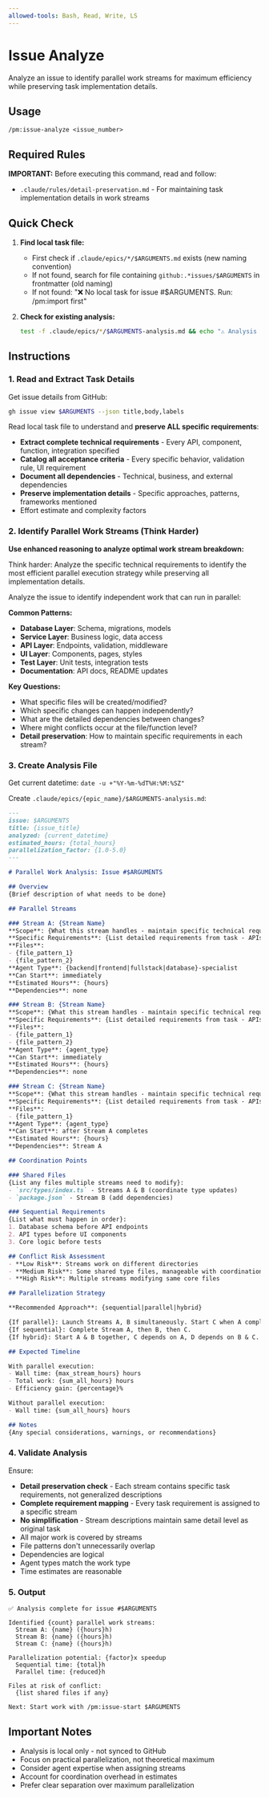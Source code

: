 ```yaml
---
allowed-tools: Bash, Read, Write, LS
---
```


# Issue Analyze

Analyze an issue to identify parallel work streams for maximum efficiency while preserving task implementation details.

## Usage
```
/pm:issue-analyze <issue_number>
```

## Required Rules

**IMPORTANT:** Before executing this command, read and follow:
- `.claude/rules/detail-preservation.md` - For maintaining task implementation details in work streams

## Quick Check

1. **Find local task file:**
   - First check if `.claude/epics/*/$ARGUMENTS.md` exists (new naming convention)
   - If not found, search for file containing `github:.*issues/$ARGUMENTS` in frontmatter (old naming)
   - If not found: "❌ No local task for issue #$ARGUMENTS. Run: /pm:import first"

2. **Check for existing analysis:**
   ```bash
   test -f .claude/epics/*/$ARGUMENTS-analysis.md && echo "⚠️ Analysis already exists. Overwrite? (yes/no)"
   ```

## Instructions

### 1. Read and Extract Task Details

Get issue details from GitHub:
```bash
gh issue view $ARGUMENTS --json title,body,labels
```

Read local task file to understand and **preserve ALL specific requirements**:
- **Extract complete technical requirements** - Every API, component, function, integration specified
- **Catalog all acceptance criteria** - Every specific behavior, validation rule, UI requirement
- **Document all dependencies** - Technical, business, and external dependencies
- **Preserve implementation details** - Specific approaches, patterns, frameworks mentioned
- Effort estimate and complexity factors

### 2. Identify Parallel Work Streams (Think Harder)

**Use enhanced reasoning to analyze optimal work stream breakdown:**

Think harder: Analyze the specific technical requirements to identify the most efficient parallel execution strategy while preserving all implementation details.

Analyze the issue to identify independent work that can run in parallel:

**Common Patterns:**
- **Database Layer**: Schema, migrations, models
- **Service Layer**: Business logic, data access
- **API Layer**: Endpoints, validation, middleware
- **UI Layer**: Components, pages, styles
- **Test Layer**: Unit tests, integration tests
- **Documentation**: API docs, README updates

**Key Questions:**
- What specific files will be created/modified?
- Which specific changes can happen independently?
- What are the detailed dependencies between changes?
- Where might conflicts occur at the file/function level?
- **Detail preservation**: How to maintain specific requirements in each stream?

### 3. Create Analysis File

Get current datetime: `date -u +"%Y-%m-%dT%H:%M:%SZ"`

Create `.claude/epics/{epic_name}/$ARGUMENTS-analysis.md`:

```markdown
---
issue: $ARGUMENTS
title: {issue_title}
analyzed: {current_datetime}
estimated_hours: {total_hours}
parallelization_factor: {1.0-5.0}
---

# Parallel Work Analysis: Issue #$ARGUMENTS

## Overview
{Brief description of what needs to be done}

## Parallel Streams

### Stream A: {Stream Name}
**Scope**: {What this stream handles - maintain specific technical requirements}
**Specific Requirements**: {List detailed requirements from task - APIs, components, validations, etc.}
**Files**:
- {file_pattern_1}
- {file_pattern_2}
**Agent Type**: {backend|frontend|fullstack|database}-specialist
**Can Start**: immediately
**Estimated Hours**: {hours}
**Dependencies**: none

### Stream B: {Stream Name}
**Scope**: {What this stream handles - maintain specific technical requirements}
**Specific Requirements**: {List detailed requirements from task - APIs, components, validations, etc.}
**Files**:
- {file_pattern_1}
- {file_pattern_2}
**Agent Type**: {agent_type}
**Can Start**: immediately
**Estimated Hours**: {hours}
**Dependencies**: none

### Stream C: {Stream Name}
**Scope**: {What this stream handles - maintain specific technical requirements}
**Specific Requirements**: {List detailed requirements from task - APIs, components, validations, etc.}
**Files**:
- {file_pattern_1}
**Agent Type**: {agent_type}
**Can Start**: after Stream A completes
**Estimated Hours**: {hours}
**Dependencies**: Stream A

## Coordination Points

### Shared Files
{List any files multiple streams need to modify}:
- `src/types/index.ts` - Streams A & B (coordinate type updates)
- `package.json` - Stream B (add dependencies)

### Sequential Requirements
{List what must happen in order}:
1. Database schema before API endpoints
2. API types before UI components
3. Core logic before tests

## Conflict Risk Assessment
- **Low Risk**: Streams work on different directories
- **Medium Risk**: Some shared type files, manageable with coordination
- **High Risk**: Multiple streams modifying same core files

## Parallelization Strategy

**Recommended Approach**: {sequential|parallel|hybrid}

{If parallel}: Launch Streams A, B simultaneously. Start C when A completes.
{If sequential}: Complete Stream A, then B, then C.
{If hybrid}: Start A & B together, C depends on A, D depends on B & C.

## Expected Timeline

With parallel execution:
- Wall time: {max_stream_hours} hours
- Total work: {sum_all_hours} hours
- Efficiency gain: {percentage}%

Without parallel execution:
- Wall time: {sum_all_hours} hours

## Notes
{Any special considerations, warnings, or recommendations}
```

### 4. Validate Analysis

Ensure:
- **Detail preservation check** - Each stream contains specific task requirements, not generalized descriptions
- **Complete requirement mapping** - Every task requirement is assigned to a specific stream
- **No simplification** - Stream descriptions maintain same detail level as original task
- All major work is covered by streams
- File patterns don't unnecessarily overlap
- Dependencies are logical
- Agent types match the work type
- Time estimates are reasonable

### 5. Output

```
✅ Analysis complete for issue #$ARGUMENTS

Identified {count} parallel work streams:
  Stream A: {name} ({hours}h)
  Stream B: {name} ({hours}h)
  Stream C: {name} ({hours}h)
  
Parallelization potential: {factor}x speedup
  Sequential time: {total}h
  Parallel time: {reduced}h

Files at risk of conflict:
  {list shared files if any}

Next: Start work with /pm:issue-start $ARGUMENTS
```

## Important Notes

- Analysis is local only - not synced to GitHub
- Focus on practical parallelization, not theoretical maximum
- Consider agent expertise when assigning streams
- Account for coordination overhead in estimates
- Prefer clear separation over maximum parallelization